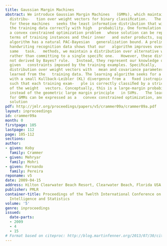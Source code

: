 ```yaml
---
title: Gaussian Margin Machines
abstract: We introduce Gaussian Margin Machines   (GMMs), which maintain a Gaussian
  distribu-   tion over weight vectors for binary classiﬁcation.   The learning algorithm
  for these machines   seeks the least informative distribution that will   classify
  the training data correctly with high   probability. One formulation can be expressed   as
  a convex constrained optimization problem   whose solution can be represented linearly   in
  terms of training instances and their inner   and outer products, supporting kernelization.   The
  algorithm has a natural PAC-Bayesian   generalization bound. A preliminary evaluation   on
  handwriting recognition data shows that our   algorithm improves over SVMs for the
  same   task.   methods, we maintain a distribution over alternative weight   vectors,
  rather than committing to a single speciﬁc one.   However, these distributions are
  not derived by Bayes? rule.   Instead, they represent our knowledge of the weights
  given   constraints imposed by the training examples. Speciﬁcally,   we use a Gaussian
  distribution over weight vectors with   mean and covariance parameters that are
  learned from the   training data. The learning algorithm seeks for a distribu-   tion
  with a small Kullback-Leibler (KL) divergence from a   ﬁxed isotropic distribution,
  such that each training exam-   ple is correctly classiﬁed by a strict majority
  of the weight   vectors. Conceptually, this is a large-margin probabilistic   principle,
  instead of the geometric large margin principle   in SVMs.   The learning problem
  for GMMs can be expressed as a   convex constrained optimization, and its optimal
  solution
pdf: http://jmlr.org/proceedings/papers/v5/crammer09a/crammer09a.pdf
layout: inproceedings
id: crammer09a
month: 0
firstpage: 105
lastpage: 112
page: 105-112
sections: 
author:
- given: Koby
  family: Crammer
- given: Mehryar
  family: Mohri
- given: Fernando
  family: Pereira
reponame: v5
date: 2009-04-15
address: Hilton Clearwater Beach Resort, Clearwater Beach, Florida USA
publisher: PMLR
container-title: Proceedings of the Twelth International Conference on Artificial
  Intelligence and Statistics
volume: '5'
genre: inproceedings
issued:
  date-parts:
  - 2009
  - 4
  - 15
# Format based on citeproc: http://blog.martinfenner.org/2013/07/30/citeproc-yaml-for-bibliographies/
---
```


